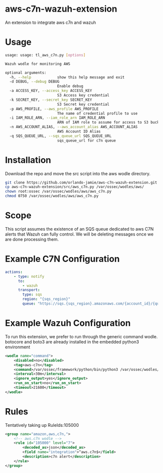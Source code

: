 # aws-c7n-wazuh-extension
An extension to integrate aws c7n and wazuh

# Usage
``` bash
usage: usage: tl_aws_c7n.py [options]

Wazuh wodle for monitoring AWS

optional arguments:
  -h, --help            show this help message and exit
  -d DEBUG, --debug DEBUG
                        Enable debug
  -a ACCESS_KEY, --access_key ACCESS_KEY
                        S3 Access key credential
  -k SECRET_KEY, --secret_key SECRET_KEY
                        S3 Secret key credential
  -p AWS_PROFILE, --aws_profile AWS_PROFILE
                        The name of credential profile to use
  -i IAM_ROLE_ARN, --iam_role_arn IAM_ROLE_ARN
                        ARN of IAM role to assume for access to S3 bucket
  -n AWS_ACCOUNT_ALIAS, --aws_account_alias AWS_ACCOUNT_ALIAS
                        AWS Account ID Alias
  -q SQS_QUEUE_URL, --sqs_queue_url SQS_QUEUE_URL
                        sqs_queue_url for c7n queue
```

# Installation
Download the repo and move the src script into the aws wodle directory.
```bash
git clone https://github.com/orlando-jamie/aws-c7n-wazuh-extension.git
cp aws-c7n-wazuh-extension/src/aws_c7n.py /var/ossec/wodles/aws/
chown root:ossec /var/ossec/wodles/aws/aws_c7n.py
chmod 0750 /var/ossec/wodles/aws/aws_c7n.py
```

# Scope
This script assumes the existence of an SQS queue dedicated to aws C7N alerts that Wazuh can fully control. We will be deleting messages once we are done processing them.

# Example C7N Configuration
```yml
actions:
    - type: notify
      to: 
        - wazuh
      transport:
        type: sqs
        region: "{sqs_region}"
        queue: "https://sqs.{sqs_region}.amazonaws.com/{account_id}/{queue_name}"
```

# Example Wazuh Configuration
To run this extension, we prefer to run through the generic command wodle. botocore and boto3 are already installed in the embedded python3 environment

```xml
<wodle name="command">
    <disabled>no</disabled>
    <tag>aws-c7n</tag>
    <command>/var/ossec/framework/python/bin/python3 /var/ossec/wodles/aws/aws_c7n.py --sqs_queue_url https://sqs.{sqs_region}.amazonaws.com/{account_id}/{queue_name}</command>
    <interval>30m</interval>
    <ignore_output>yes</ignore_output>
    <run_on_start>no</run_on_start>
    <timeout>21600</timeout>
</wodle>
```
  
# Rules
Tentatively taking up RuleIds:105000

```xml
<group name="amazon,aws,c7n,">
    <!-- aws.c7n wodle -->
    <rule id="105000" level="7">
        <decoded_as>json</decoded_as>
        <field name="integration">^aws.c7n$</field>
        <description>c7n alert</description>
    </rule>
</group>
```
